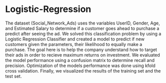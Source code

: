 # Logistic-Regression
The dataset (Social_Network_Ads) uses the variables UserID, Gender, Age, and Estimated Salary to determine if a customer goes ahead to purchase a predict after seeing the ad.
We solved this classification problem by using a Logistic Regression Classifier and created a model to predict if new customers given the parameters, their likelihood to equally make a purchase. 
The goal here is to help the company understand how to target their ads in order to recieve maximum returns on investment. 
We evaluated the model performance using a confusion matrix to determine recall and precision. 
Optimization of the models performance was done using kfold cross validation. 
Finally, we visualized the results of the training set and the test set.
